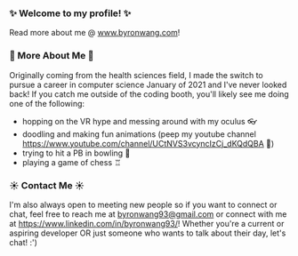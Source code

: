 ### ✨ Welcome to my profile! ✨

Read more about me @ www.byronwang.com!

### 🌱 More About Me 🌱

Originally coming from the health sciences field, I made the switch to pursue a career in computer science January of 2021 and I've never looked back! If you catch me outside of the coding booth, you'll likely see me doing one of the following:

- hopping on the VR hype and messing around with my oculus 👓
- doodling and making fun animations (peep my youtube channel https://www.youtube.com/channel/UCtNVS3vcyncIzCj_dKQdQBA 👀)
- trying to hit a PB in bowling 🎳
- playing a game of chess ♖

### ☀️ Contact Me ☀️

I'm also always open to meeting new people so if you want to connect or chat, feel free to reach me at byronwang93@gmail.com or connect with me at https://www.linkedin.com/in/byronwang93/! Whether you're a current or aspiring developer OR just someone who wants to talk about their day, let's chat! :')
